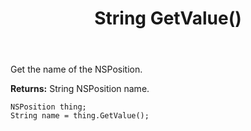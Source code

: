 ﻿---
uid: crmscript_ref_NSPosition_GetValue
title: String GetValue()
intellisense: NSPosition.GetValue
keywords: NSPosition, GetValue
so.topic: reference
---

Get the name of the NSPosition.

**Returns:** String NSPosition name.

```crmscript
NSPosition thing;
String name = thing.GetValue();
```

